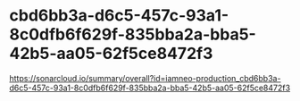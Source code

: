 # cbd6bb3a-d6c5-457c-93a1-8c0dfb6f629f-835bba2a-bba5-42b5-aa05-62f5ce8472f3
https://sonarcloud.io/summary/overall?id=iamneo-production_cbd6bb3a-d6c5-457c-93a1-8c0dfb6f629f-835bba2a-bba5-42b5-aa05-62f5ce8472f3
